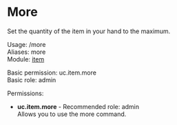 More
====
Set the quantity of the item in your hand to the maximum.

Usage: /more<br>
Aliases: more<br>
Module: [item](../modules/item.md)<br>

Basic permission: uc.item.more<br>
Basic role: admin<br>

Permissions: <br>
* **uc.item.more** - Recommended role: admin<br>Allows you to use the more command.
